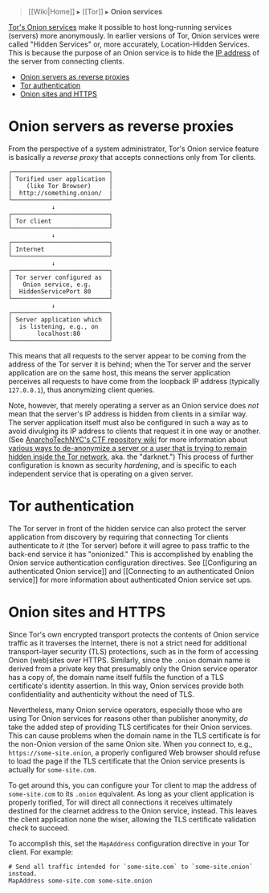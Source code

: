 > [[Wiki|Home]] ▸ [[Tor]] ▸ **Onion services**

[Tor's Onion services](https://www.torproject.org/docs/onion-services) make it possible to host long-running services (servers) more anonymously. In earlier versions of Tor, Onion services were called "Hidden Services" or, more accurately, Location-Hidden Services. This is because the purpose of an Onion service is to hide the [IP address](https://simple.wikipedia.org/wiki/IP_address) of the server from connecting clients.

* [Onion servers as reverse proxies](#onion-servers-as-reverse-proxies)
* [Tor authentication](#tor-authentication)
* [Onion sites and HTTPS](#onion-sites-and-https)

# Onion servers as reverse proxies

From the perspective of a system administrator, Tor's Onion service feature is basically a *reverse proxy* that accepts connections only from Tor clients.

```
┌───────────────────────────┐
│ Torified user application │
│    (like Tor Browser)     │
|  http://something.onion/  |
└───────────────────────────┘
            ↓
┌───────────────────────────┐
│ Tor client                │
└───────────────────────────┘
            ↓
┌───────────────────────────┐
│ Internet                  │
└───────────────────────────┘
            ↓
┌───────────────────────────┐
│ Tor server configured as  │
│   Onion service, e.g.     │
|  HiddenServicePort 80     |
└───────────────────────────┘
            ↓
┌───────────────────────────┐
│ Server application which  │
│  is listening, e.g., on   │
│       localhost:80        │
└───────────────────────────┘
```

This means that all requests to the server appear to be coming from the address of the Tor server it is behind; when the Tor server and the server application are on the same host, this means the server application perceives all requests to have come from the loopback IP address (typically `127.0.0.1`), thus anonymizing client queries.

Note, however, that merely operating a server as an Onion service does *not* mean that the server's IP address is hidden from clients in a similar way. The server application itself must also be configured in such a way as to avoid divulging its IP address to clients that request it in one way or another. (See [AnarchoTechNYC's CTF repository wiki](https://github.com/AnarchoTechNYC/CTF/wiki) for more information about [various ways to de-anonymize a server or a user that is trying to remain hidden inside the Tor network](https://github.com/AnarchoTechNYC/CTF/wiki/Tor#de-anonymization-attacks), aka. the "darknet.") This process of further configuration is known as security *hardening*, and is specific to each independent service that is operating on a given server.

# Tor authentication

The Tor server in front of the hidden service can also protect the server application from discovery by requiring that connecting Tor clients authenticate to *it* (the Tor server) before it will agree to pass traffic to the back-end service it has "onionized." This is accomplished by enabling the Onion service authentication configuration directives. See [[Configuring an authenticated Onion service]] and [[Connecting to an authenticated Onion service]] for more information about authenticated Onion service set ups.

# Onion sites and HTTPS

Since Tor's own encrypted transport protects the contents of Onion service traffic as it traverses the Internet, there is not a strict need for additional transport-layer security (TLS) protections, such as in the form of accessing Onion (web)sites over HTTPS. Similarly, since the `.onion` domain name is derived from a private key that presumably only the Onion service operator has a copy of, the domain name itself fulfils the function of a TLS certificate's identity assertion. In this way, Onion services provide both confidentiality and authenticity without the need of TLS.

Nevertheless, many Onion service operators, especially those who are using Tor Onion services for reasons other than publisher anonymity, *do* take the added step of providing TLS certificates for their Onion services. This can cause problems when the domain name in the TLS certificate is for the non-Onion version of the same Onion site. When you connect to, e.g., `https://some-site.onion`, a properly configured Web browser should refuse to load the page if the TLS certificate that the Onion service presents is actually for `some-site.com`.

To get around this, you can configure your Tor client to map the address of `some-site.com` to its `.onion` equivalent. As long as your client application is properly torified, Tor will direct all connections it receives ultimately destined for the clearnet address to the Onion service, instead. This leaves the client application none the wiser, allowing the TLS certificate validation check to succeed.

To accomplish this, set the `MapAddress` configuration directive in your Tor client. For example:

```
# Send all traffic intended for `some-site.com` to `some-site.onion` instead.
MapAddress some-site.com some-site.onion
```